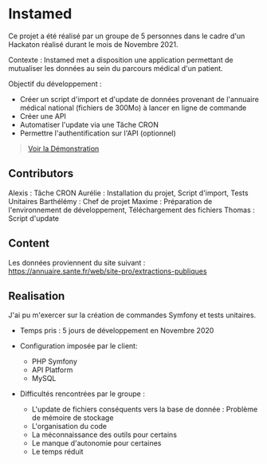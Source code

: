 # Instamed

Ce projet a été réalisé par un groupe de 5 personnes dans le cadre d'un Hackaton réalisé durant le mois de Novembre 2021.

Contexte : Instamed met a disposition une application permettant de mutualiser les données au sein du parcours médical d'un patient.

Objectif du développement :
- Créer un script d'import et d'update de données provenant de l'annuaire médical national (fichiers de 300Mo) à lancer en ligne de commande
- Créer une API 
- Automatiser l'update via une Tâche CRON
- Permettre l'authentification sur l'API (optionnel)

>[Voir la Démonstration](https://www.youtube.com/watch?v=657P00zlX3c)

Contributors
--

Alexis : Tâche CRON
Aurélie : Installation du projet, Script d'import, Tests Unitaires 
Barthélémy : Chef de projet
Maxime : Préparation de l'environnement de développement, Téléchargement des fichiers 
Thomas : Script d'update


Content
--

Les données proviennent du site suivant : https://annuaire.sante.fr/web/site-pro/extractions-publiques

Realisation
--

J'ai pu m'exercer sur la création de commandes Symfony et tests unitaires.

- Temps pris : 5 jours de développement en Novembre 2020
  
- Configuration imposée par le client:
  - PHP Symfony
  - API Platform
  - MySQL


- Difficultés rencontrées par le groupe :
    - L'update de fichiers conséquents vers la base de donnée : Problème de mémoire de stockage
    - L'organisation du code 
    - La méconnaissance des outils pour certains
    - Le manque d'autonomie pour certaines
    - Le temps réduit

